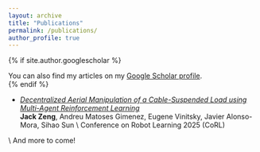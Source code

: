 ```yaml
---
layout: archive
title: "Publications"
permalink: /publications/
author_profile: true
---
```


{% if site.author.googlescholar %}
  <div class="wordwrap">You can also find my articles on my <a href="{{site.author.googlescholar}}">Google Scholar profile</a>.

  </div>
{% endif %}

+ [_Decentralized Aerial Manipulation of a Cable-Suspended Load using Multi-Agent Reinforcement Learning_](https://autonomousrobots.nl/paper_websites/aerial-manipulation-marl)  
**Jack Zeng**, Andreu Matoses Gimenez, Eugene Vinitsky, Javier Alonso-Mora, Sihao Sun \\
Conference on Robot Learning 2025 (CoRL)  

\\
And more to come!